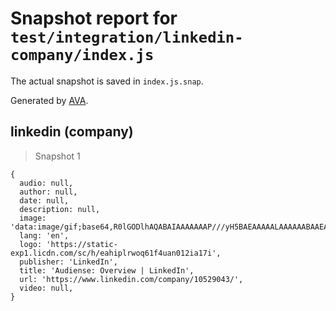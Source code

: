 # Snapshot report for `test/integration/linkedin-company/index.js`

The actual snapshot is saved in `index.js.snap`.

Generated by [AVA](https://avajs.dev).

## linkedin (company)

> Snapshot 1

    {
      audio: null,
      author: null,
      date: null,
      description: null,
      image: 'data:image/gif;base64,R0lGODlhAQABAIAAAAAAAP///yH5BAEAAAAALAAAAAABAAEAAAIBRAA7',
      lang: 'en',
      logo: 'https://static-exp1.licdn.com/sc/h/eahiplrwoq61f4uan012ia17i',
      publisher: 'LinkedIn',
      title: 'Audiense: Overview | LinkedIn',
      url: 'https://www.linkedin.com/company/10529043/',
      video: null,
    }
